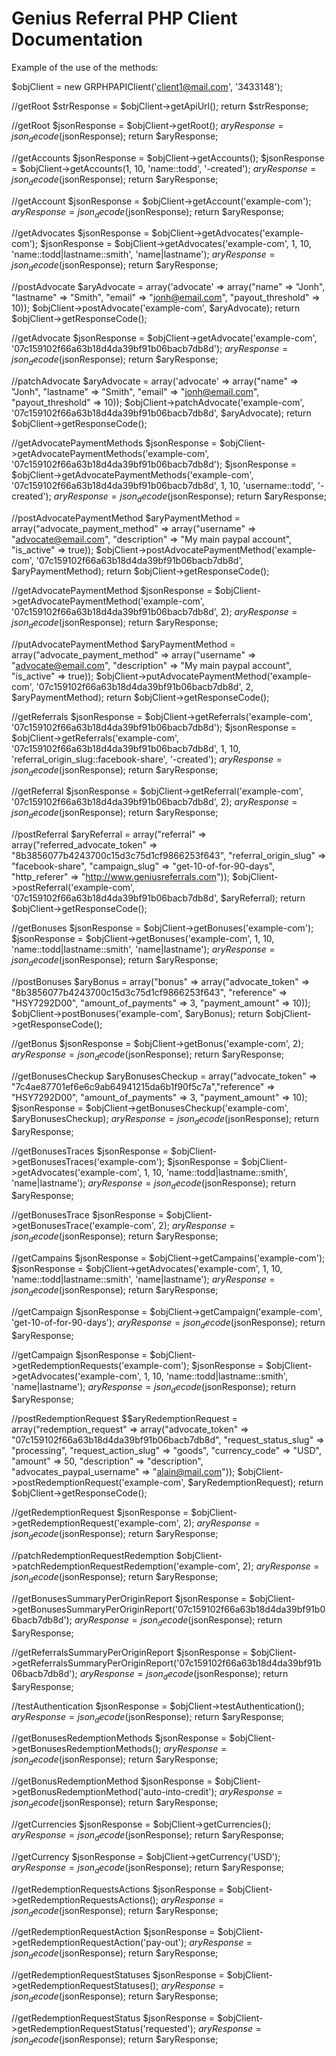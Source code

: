 Genius Referral PHP Client Documentation
=========

Example of the use of the methods: 

$objClient = new GRPHPAPIClient('client1@mail.com', '3433148');

//getRoot
$strResponse = $objClient->getApiUrl();
return $strResponse;

//getRoot
$jsonResponse = $objClient->getRoot();
$aryResponse = json_decode($jsonResponse);
return $aryResponse;

//getAccounts
$jsonResponse = $objClient->getAccounts();
$jsonResponse = $objClient->getAccounts(1, 10, 'name::todd', '-created');
$aryResponse = json_decode($jsonResponse);
return $aryResponse;

//getAccount
$jsonResponse = $objClient->getAccount('example-com');
$aryResponse = json_decode($jsonResponse);
return $aryResponse;

//getAdvocates
$jsonResponse = $objClient->getAdvocates('example-com');
$jsonResponse = $objClient->getAdvocates('example-com', 1, 10, 'name::todd|lastname::smith', 'name|lastname');
$aryResponse = json_decode($jsonResponse);
return $aryResponse;

//postAdvocate
$aryAdvocate = array('advocate' => array("name" => "Jonh", "lastname" => "Smith", "email" => "jonh@email.com", "payout_threshold" => 10));
$objClient->postAdvocate('example-com', $aryAdvocate);
return $objClient->getResponseCode();

//getAdvocate
$jsonResponse = $objClient->getAdvocate('example-com', '07c159102f66a63b18d4da39bf91b06bacb7db8d');
$aryResponse = json_decode($jsonResponse);
return $aryResponse;

//patchAdvocate
$aryAdvocate = array('advocate' => array("name" => "Jonh", "lastname" => "Smith", "email" => "jonh@email.com", "payout_threshold" => 10));
$objClient->patchAdvocate('example-com', '07c159102f66a63b18d4da39bf91b06bacb7db8d', $aryAdvocate);
return $objClient->getResponseCode();

//getAdvocatePaymentMethods
$jsonResponse = $objClient->getAdvocatePaymentMethods('example-com', '07c159102f66a63b18d4da39bf91b06bacb7db8d');
$jsonResponse = $objClient->getAdvocatePaymentMethods('example-com', '07c159102f66a63b18d4da39bf91b06bacb7db8d', 1, 10, 'username::todd', '-created');
$aryResponse = json_decode($jsonResponse);
return $aryResponse;

//postAdvocatePaymentMethod
$aryPaymentMethod = array("advocate_payment_method" => array("username" => "advocate@email.com", "description" => "My main paypal account", "is_active" => true));
$objClient->postAdvocatePaymentMethod('example-com', '07c159102f66a63b18d4da39bf91b06bacb7db8d', $aryPaymentMethod);
return $objClient->getResponseCode();

//getAdvocatePaymentMethod
$jsonResponse = $objClient->getAdvocatePaymentMethod('example-com', '07c159102f66a63b18d4da39bf91b06bacb7db8d', 2);
$aryResponse = json_decode($jsonResponse);
return $aryResponse;

//putAdvocatePaymentMethod
$aryPaymentMethod = array("advocate_payment_method" => array("username" => "advocate@email.com", "description" => "My main paypal account", "is_active" => true));
$objClient->putAdvocatePaymentMethod('example-com', '07c159102f66a63b18d4da39bf91b06bacb7db8d', 2, $aryPaymentMethod);
return $objClient->getResponseCode();

//getReferrals
$jsonResponse = $objClient->getReferrals('example-com', '07c159102f66a63b18d4da39bf91b06bacb7db8d');
$jsonResponse = $objClient->getReferrals('example-com', '07c159102f66a63b18d4da39bf91b06bacb7db8d', 1, 10, 'referral_origin_slug::facebook-share', '-created');
$aryResponse = json_decode($jsonResponse);
return $aryResponse;

//getReferral
$jsonResponse = $objClient->getReferral('example-com', '07c159102f66a63b18d4da39bf91b06bacb7db8d', 2);
$aryResponse = json_decode($jsonResponse);
return $aryResponse;

//postReferral
$aryReferral = array("referral" => array("referred_advocate_token" => "8b3856077b4243700c15d3c75d1cf9866253f643",
                "referral_origin_slug" => "facebook-share",
                "campaign_slug" => "get-10-of-for-90-days",
                "http_referer" => "http://www.geniusreferrals.com"));
$objClient->postReferral('example-com', '07c159102f66a63b18d4da39bf91b06bacb7db8d', $aryReferral);
return $objClient->getResponseCode();

//getBonuses
$jsonResponse = $objClient->getBonuses('example-com');
$jsonResponse = $objClient->getBonuses('example-com', 1, 10, 'name::todd|lastname::smith', 'name|lastname');
$aryResponse = json_decode($jsonResponse);
return $aryResponse;

//postBonuses
$aryBonus = array("bonus" => array("advocate_token" => "8b3856077b4243700c15d3c75d1cf9866253f643",
                "reference" => "HSY7292D00",
                "amount_of_payments" => 3,
                "payment_amount" => 10));
$objClient->postBonuses('example-com', $aryBonus);
return $objClient->getResponseCode();

//getBonus
$jsonResponse = $objClient->getBonus('example-com', 2);
$aryResponse = json_decode($jsonResponse);
return $aryResponse;

//getBonusesCheckup
$aryBonusesCheckup = array("advocate_token" => "7c4ae87701ef6e6c9ab64941215da6b1f90f5c7a","reference" => "HSY7292D00", "amount_of_payments" => 3, "payment_amount" => 10);
$jsonResponse = $objClient->getBonusesCheckup('example-com', $aryBonusesCheckup);
$aryResponse = json_decode($jsonResponse);
return $aryResponse;

//getBonusesTraces
$jsonResponse = $objClient->getBonusesTraces('example-com');
$jsonResponse = $objClient->getAdvocates('example-com', 1, 10, 'name::todd|lastname::smith', 'name|lastname');
$aryResponse = json_decode($jsonResponse);
return $aryResponse;

//getBonusesTrace
$jsonResponse = $objClient->getBonusesTrace('example-com', 2);
$aryResponse = json_decode($jsonResponse);
return $aryResponse;

//getCampains
$jsonResponse = $objClient->getCampains('example-com');
$jsonResponse = $objClient->getAdvocates('example-com', 1, 10, 'name::todd|lastname::smith', 'name|lastname');
$aryResponse = json_decode($jsonResponse);
return $aryResponse;

//getCampaign
$jsonResponse = $objClient->getCampaign('example-com', 'get-10-of-for-90-days');
$aryResponse = json_decode($jsonResponse);
return $aryResponse;

//getCampaign
$jsonResponse = $objClient->getRedemptionRequests('example-com');
$jsonResponse = $objClient->getAdvocates('example-com', 1, 10, 'name::todd|lastname::smith', 'name|lastname');
$aryResponse = json_decode($jsonResponse);
return $aryResponse;

//postRedemptionRequest
$$aryRedemptionRequest = array("redemption_request" => array("advocate_token" => "07c159102f66a63b18d4da39bf91b06bacb7db8d",
                "request_status_slug" => "processing",
                "request_action_slug" => "goods",
                "currency_code" => "USD",
                "amount" => 50,
                "description" => "description",
                "advocates_paypal_username" => "alain@mail.com"));
$objClient->postRedemptionRequest('example-com', $aryRedemptionRequest);
return $objClient->getResponseCode();

//getRedemptionRequest
$jsonResponse = $objClient->getRedemptionRequest('example-com', 2);
$aryResponse = json_decode($jsonResponse);
return $aryResponse;

//patchRedemptionRequestRedemption
$objClient->patchRedemptionRequestRedemption('example-com', 2);
$aryResponse = json_decode($jsonResponse);
return $aryResponse;

//getBonusesSummaryPerOriginReport
$jsonResponse = $objClient->getBonusesSummaryPerOriginReport('07c159102f66a63b18d4da39bf91b06bacb7db8d');
$aryResponse = json_decode($jsonResponse);
return $aryResponse;

//getReferralsSummaryPerOriginReport
$jsonResponse = $objClient->getReferralsSummaryPerOriginReport('07c159102f66a63b18d4da39bf91b06bacb7db8d');
$aryResponse = json_decode($jsonResponse);
return $aryResponse;

//testAuthentication
$jsonResponse = $objClient->testAuthentication();
$aryResponse = json_decode($jsonResponse);
return $aryResponse;

//getBonusesRedemptionMethods
$jsonResponse = $objClient->getBonusesRedemptionMethods();
$aryResponse = json_decode($jsonResponse);
return $aryResponse;

//getBonusRedemptionMethod
$jsonResponse = $objClient->getBonusRedemptionMethod('auto-into-credit');
$aryResponse = json_decode($jsonResponse);
return $aryResponse;

//getCurrencies
$jsonResponse = $objClient->getCurrencies();
$aryResponse = json_decode($jsonResponse);
return $aryResponse;

//getCurrency
$jsonResponse = $objClient->getCurrency('USD');
$aryResponse = json_decode($jsonResponse);
return $aryResponse;

//getRedemptionRequestsActions
$jsonResponse = $objClient->getRedemptionRequestsActions();
$aryResponse = json_decode($jsonResponse);
return $aryResponse;

//getRedemptionRequestAction
$jsonResponse = $objClient->getRedemptionRequestAction('pay-out');
$aryResponse = json_decode($jsonResponse);
return $aryResponse;

//getRedemptionRequestStatuses
$jsonResponse = $objClient->getRedemptionRequestStatuses();
$aryResponse = json_decode($jsonResponse);
return $aryResponse;

//getRedemptionRequestStatus
$jsonResponse = $objClient->getRedemptionRequestStatus('requested');
$aryResponse = json_decode($jsonResponse);
return $aryResponse;